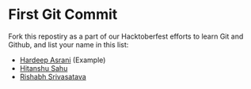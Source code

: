 # First Git Commit

Fork this repostiry as a part of our Hacktoberfest efforts to learn Git and Github, and list your name in this list:

- [Hardeep Asrani](https://github.com/HardeepAsrani) (Example)
- [Hitanshu Sahu](https://github.com/Phantom-Cluster)
- [Rishabh Srivasatava](https://github.com/Keypuncher91)
